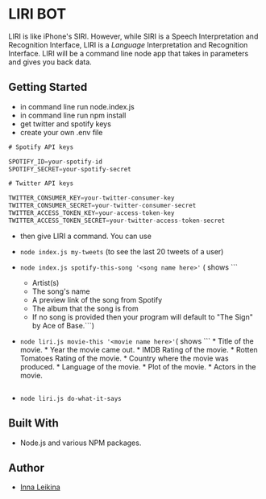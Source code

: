 # LIRI BOT

LIRI is like iPhone's SIRI. However, while SIRI is a Speech Interpretation and Recognition Interface, LIRI is a _Language_ Interpretation and Recognition Interface. LIRI will be a command line node app that takes in parameters and gives you back data.

## Getting Started
* in command line run node.index.js
* in command line run npm install
* get twitter and spotify keys
* create your own .env file
```js
# Spotify API keys

SPOTIFY_ID=your-spotify-id
SPOTIFY_SECRET=your-spotify-secret

# Twitter API keys

TWITTER_CONSUMER_KEY=your-twitter-consumer-key
TWITTER_CONSUMER_SECRET=your-twitter-consumer-secret
TWITTER_ACCESS_TOKEN_KEY=your-access-token-key
TWITTER_ACCESS_TOKEN_SECRET=your-twitter-access-token-secret

```
* then give LIRI a command. You can use 
* `node index.js my-tweets` (to see the last 20 tweets of a user)

*  `node index.js spotify-this-song '<song name here>'` ( shows ```     
     * Artist(s)
     * The song's name
     * A preview link of the song from Spotify
     * The album that the song is from
     * If no song is provided then your program will default to "The Sign" by Ace of Base.```)

* `node liri.js movie-this '<movie name here>'`( shows    ```
       * Title of the movie.
       * Year the movie came out.
       * IMDB Rating of the movie.
       * Rotten Tomatoes Rating of the movie.
       * Country where the movie was produced.
       * Language of the movie.
       * Plot of the movie.
       * Actors in the movie.
     ```)
     
* `node liri.js do-what-it-says`


## Built With

* Node.js and various NPM packages.


## Author

* [Inna Leikina](https://github.com/innaleikina)


